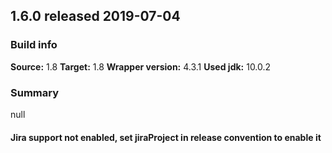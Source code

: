 ## 1.6.0 released 2019-07-04 
### Build info 
**Source:** 1.8 
**Target:** 1.8 
**Wrapper version:** 4.3.1 
**Used jdk:** 10.0.2

### Summary 
null
#### Jira support not enabled, set jiraProject in release convention to enable it 
